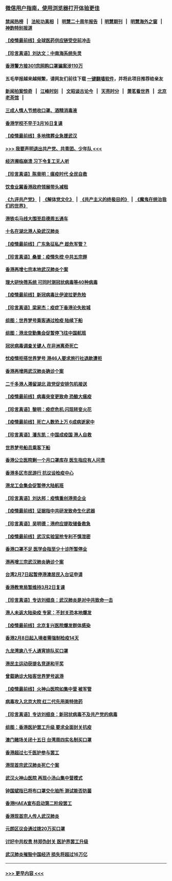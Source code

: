 ### [微信用户指南，使用浏览器打开体验更佳](https://github.com/gfw-breaker/banned-news1/blob/master/indexes/wechat-guide.md?t=0)
#### [禁闻热榜](热点新闻.md?t=0)  &nbsp;&nbsp;|&nbsp;&nbsp; [法轮功真相](https://github.com/gfw-breaker/truth/blob/master/README.md?t=0) &nbsp;&nbsp;|&nbsp;&nbsp; [明慧二十周年报告](https://github.com/gfw-breaker/mh-reports/blob/master/README.md?t=0) &nbsp;&nbsp;|&nbsp;&nbsp;[明慧期刊](https://github.com/gfw-breaker/mh-qikan) &nbsp;&nbsp;|&nbsp;&nbsp; [明慧海外之窗](https://github.com/gfw-breaker/mh-news/blob/master/README.md?t=0) &nbsp;&nbsp;|&nbsp;&nbsp; [神韵特别报道](https://github.com/gfw-breaker/mh-news/blob/master/shenyun.md?t=0)
#### [【疫情最前线】全球医药供应链受空前冲击](../pages/nsc415/n11869614.md?t=02160111) 
#### [【珍言真语】刘达文：中南海系统失灵](../pages/nsc415/n11869465.md?t=02160111) 
#### [香港警方接301宗网购口罩骗案涉110万](../pages/nsc415/n11867572.md?t=02160111) 
#### 五毛举报越来越频繁，请网友们前往下载 [一键翻墙软件](https://github.com/gfw-breaker/ssr-accounts)，并将此项目推荐给亲友
#### [新闻拍案惊奇](https://github.com/gfw-breaker/banned-news1/blob/master/pages/link4.md) &nbsp;&nbsp;|&nbsp;&nbsp; [江峰时刻](https://github.com/gfw-breaker/banned-news1/blob/master/pages/link4.md) &nbsp;&nbsp;|&nbsp;&nbsp; [文昭谈古论今](https://github.com/gfw-breaker/banned-news1/blob/master/pages/link4.md) &nbsp;&nbsp;|&nbsp;&nbsp; [天亮时分](https://github.com/gfw-breaker/banned-news1/blob/master/pages/link4.md) &nbsp;&nbsp;|&nbsp;&nbsp; [萧茗看世界](https://github.com/gfw-breaker/banned-news1/blob/master/pages/link4.md) &nbsp;&nbsp;|&nbsp;&nbsp; [北京老茶馆](https://github.com/gfw-breaker/banned-news1/blob/master/pages/link4.md) &nbsp;&nbsp;|&nbsp;&nbsp; 
#### [三成人情人节想收口罩、酒精消毒液](../pages/nsc415/n11867523.md?t=02160111) 
#### [香港学校不早于3月16日复课](../pages/nsc415/n11867498.md?t=02160111) 
#### [【疫情最前线】多地殡葬业急援武汉](../pages/nsc415/n11866914.md?t=02160111) 
#### [>>> 我要声明退出共产党、共青团、少年队 <<<](https://github.com/begood0513/goodnews/blob/master/quit/letter.md) 
#### [经济濒临崩溃 习下令复工无人听](../pages/nsc415/n11867269.md?t=02160111) 
#### [【珍言真语】陈竟明：瘟疫时代 全民自救](../pages/nsc415/n11866765.md?t=02160111) 
#### [饮食业冀香港政府领展带头减租](../pages/nsc415/n11864876.md?t=02160111) 
#### [《九评共产党》](https://github.com/begood0513/9ping.md/blob/master/README.md) &nbsp;|&nbsp; [《解体党文化》](../../../../jtdwh.md/blob/master/README.md)  &nbsp;|&nbsp; [《共产主义的终极目的》](../../../../gczydzjmd.md/blob/master/README.md) &nbsp;|&nbsp; [《魔鬼在统治我们的世界》](../../../../mgztzwmdsj.md/blob/master/README.md) 
#### [港铁屯马线大围至启德周五通车](../pages/nsc415/n11864842.md?t=02160111) 
#### [十名在湖北港人染武汉肺炎](../pages/nsc415/n11864807.md?t=02160111) 
#### [【疫情最前线】广东急征私产 趁危军管？](../pages/nsc415/n11864205.md?t=02160111) 
#### [【珍言真语】桑普：疫情失控 中共五宗罪](../pages/nsc415/n11864157.md?t=02160111) 
#### [香港再增七宗本地武汉肺炎个案](../pages/nsc415/n11862405.md?t=02160111) 
#### [理大研快筛系统 可同时测冠状病毒等40种病毒](../pages/nsc415/n11862376.md?t=02160111) 
#### [【疫情最前线】新冠病毒比伊波拉更危险](../pages/nsc415/n11862199.md?t=02160111) 
#### [【珍言真语】梁家杰：疫症下香港沦失败城](../pages/nsc415/n11861588.md?t=02160111) 
#### [组图：世界梦号乘客通过检疫 陆续下船](../pages/nsc415/n11858302.md?t=02160111) 
#### [组图：港龙空勤集会促暂停飞往中国航班](../pages/nsc415/n11858190.md?t=02160111) 
#### [冠状病毒调查关键人 在非洲离奇死亡](../pages/nsc415/n11859798.md?t=02160111) 
#### [忧疫情拒搭世界梦号 港46人要求旅行社退款遭拒](../pages/nsc415/n11859849.md?t=02160111) 
#### [香港再增两武汉肺炎确诊个案](../pages/nsc415/n11859833.md?t=02160111) 
#### [二千多港人滞留湖北 政党促安排包机接送](../pages/nsc415/n11859831.md?t=02160111) 
#### [【疫情最前线】病毒突变更致命 恐酿大瘟疫](../pages/nsc415/n11859604.md?t=02160111) 
#### [【珍言真语】黎明：疫症危机 闪现转变火花](../pages/nsc415/n11859199.md?t=02160111) 
#### [【疫情最前线】死亡人数恐上万 6成病逝家中](../pages/nsc415/n11856687.md?t=02160111) 
#### [【珍言真语】潘东凯：中国成疫国 港人自救](../pages/nsc415/n11856962.md?t=02160111) 
#### [世界梦号船员乘客下船](../pages/nsc415/n11856883.md?t=02160111) 
#### [香港公立医院剩一个月口罩库存 医生指应有人问责](../pages/nsc415/n11856875.md?t=02160111) 
#### [香港多区市民游行 抗议设检疫中心](../pages/nsc415/n11856866.md?t=02160111) 
#### [港龙工会集会促暂停大陆航班](../pages/nsc415/n11856840.md?t=02160111) 
#### [【珍言真语】刘达邦：疫情重创港资企业](../pages/nsc415/n11854274.md?t=02160111) 
#### [【疫情最前线】证据指中共研发致命生化武器](../pages/nsc415/n11853087.md?t=02160111) 
#### [【珍言真语】吴明德：港府应提取储备救急](../pages/nsc415/n11852734.md?t=02160111) 
#### [【疫情最前线】武汉实验室抢专利不慎泄密](../pages/nsc415/n11850310.md?t=02160111) 
#### [香港口罩不足 医学会指至少十诊所暂停业](../pages/nsc415/n11850301.md?t=02160111) 
#### [港再增三宗武汉肺炎确诊个案](../pages/nsc415/n11850328.md?t=02160111) 
#### [台湾2月7日起暂停港澳居民入台证申请](../pages/nsc415/n11850304.md?t=02160111) 
#### [香港教育局暂维持3月2日复课](../pages/nsc415/n11850260.md?t=02160111) 
#### [【珍言真语】专访刘细良：武汉肺炎是对中共致命一击](../pages/nsc415/n11849934.md?t=02160111) 
#### [港人未返大陆染疫 专家：不封关恐本地爆发](../pages/nsc415/n11848021.md?t=02160111) 
#### [【疫情最前线】北京复兴医院爆发群体感染](../pages/nsc415/n11847626.md?t=02160111) 
#### [香港2月8日起入境者需强制检疫14天](../pages/nsc415/n11847658.md?t=02160111) 
#### [九龙湾逾八千人通宵排队买口罩](../pages/nsc415/n11847647.md?t=02160111) 
#### [港民主运动获提名竞逐和平奖](../pages/nsc415/n11847633.md?t=02160111) 
#### [曾载确诊大陆客世界梦号返港](../pages/nsc415/n11847608.md?t=02160111) 
#### [【疫情最前线】火神山医院如集中营 被军管](../pages/nsc415/n11847524.md?t=02160111) 
#### [病毒攻入北京大院 红二代先用美特效药](../pages/nsc415/n11847427.md?t=02160111) 
#### [【珍言真语】专访刘细良：新冠状病毒不及共产党的病毒](../pages/nsc415/n11847164.md?t=02160111) 
#### [组图：香港医护罢工升级 要求全面封关抗疫](../pages/nsc415/n11844107.md?t=02160111) 
#### [澳门赌场关闭十五日 台湾周四实名制买口罩](../pages/nsc415/n11845083.md?t=02160111) 
#### [香港超过七千医护参与罢工](../pages/nsc415/n11845051.md?t=02160111) 
#### [港现首宗武汉肺炎死亡个案](../pages/nsc415/n11844998.md?t=02160111) 
#### [武汉火神山医院 再现小汤山集中营模式](../pages/nsc415/n11844763.md?t=02160111) 
#### [钟国斌指已将布口罩交化验所 测试能否防菌](../pages/nsc415/n11842783.md?t=02160111) 
#### [香港HAEA宣布启动第二阶段罢工](../pages/nsc415/n11842723.md?t=02160111) 
#### [香港现首宗人传人武汉肺炎](../pages/nsc415/n11842766.md?t=02160111) 
#### [元朗区议会通过拨20万买口罩](../pages/nsc415/n11842754.md?t=02160111) 
#### [讨好中共权贵 林郑伪封关 医护界罢工升级](../pages/nsc415/n11842359.md?t=02160111) 
#### [武汉肺炎摧毁中国经济 损失将超过16万亿](../pages/nsc415/n11839723.md?t=02160111) 

----
#### [ >>> 更早内容 <<< ](../indexes/nsc415-earlier.md)
